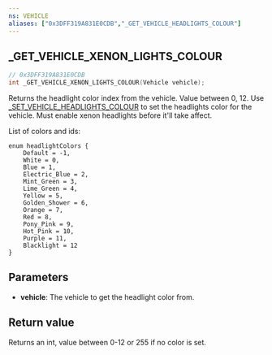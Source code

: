 ```yaml
---
ns: VEHICLE
aliases: ["0x3DFF319A831E0CDB","_GET_VEHICLE_HEADLIGHTS_COLOUR"]
---
```

## _GET_VEHICLE_XENON_LIGHTS_COLOUR

```c
// 0x3DFF319A831E0CDB
int _GET_VEHICLE_XENON_LIGHTS_COLOUR(Vehicle vehicle);
```

Returns the headlight color index from the vehicle. Value between 0, 12.
Use [_SET_VEHICLE_HEADLIGHTS_COLOUR](#_0xE41033B25D003A07) to set the headlights color for the vehicle.
Must enable xenon headlights before it'll take affect.

List of colors and ids:
```
enum headlightColors {
    Default = -1,
    White = 0,
    Blue = 1,
    Electric_Blue = 2,
    Mint_Green = 3,
    Lime_Green = 4,
    Yellow = 5,
    Golden_Shower = 6,
    Orange = 7,
    Red = 8,
    Pony_Pink = 9,
    Hot_Pink = 10,
    Purple = 11,
    Blacklight = 12
}
```

## Parameters
* **vehicle**: The vehicle to get the headlight color from.

## Return value
Returns an int, value between 0-12 or 255 if no color is set.



